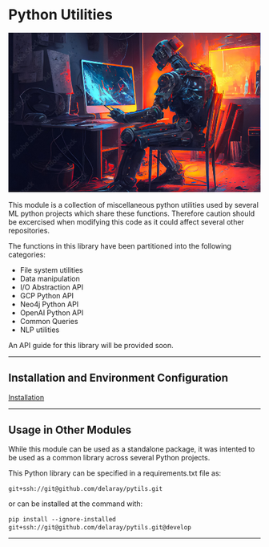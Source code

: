 # Python Utilities

![Python Utilities](doc/robot-working.jpg)

This module is a collection of miscellaneous python utilities used by several ML python  projects which share these functions. Therefore caution should be excercised when modifying this code as it could affect several other repositories.  

The functions in this library have been partitioned into the following categories:  

- File system utilities
- Data manipulation
- I/O Abstraction API
- GCP Python API
- Neo4j Python API
- OpenAI Python API
- Common Queries
- NLP utilities

An API guide for this library will be provided soon.  

----

## Installation and Environment Configuration

[Installation](doc/installation.md)

----

## Usage in Other Modules

While this module can be used as a standalone package, it was intented to be used as a common library across several Python projects.  

This Python library can be specified in a requirements.txt file as:
    
    git+ssh://git@github.com/delaray/pytils.git 
  
or can be installed at the command with:  
    
	pip install --ignore-installed git+ssh://git@github.com/delaray/pytils.git@develop
	
-----

